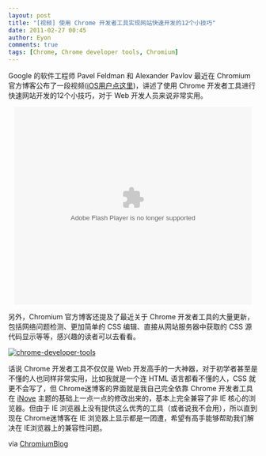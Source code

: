 ```yaml
---
layout: post
title: "[视频] 使用 Chrome 开发者工具实现网站快速开发的12个小技巧"
date: 2011-02-27 00:45
author: Eyon
comments: true
tags: [Chrome, Chrome developer tools, Chromium]
---
```

Google 的软件工程师 Pavel Feldman 和 Alexander Pavlov 最近在 Chromium 官方博客公布了一段视频([iOS用户点这里](http://v.youku.com/v_show/id_XMjQ2Nzk5MTYw.html))，讲述了使用 Chrome 开发者工具进行快速网站开发的12个小技巧，对于 Web 开发人员来说非常实用。

<p style="text-align: center;"><embed src="http://player.youku.com/player.php/sid/XMjQ2Nzk5MTYw/v.swf" quality="high" width="480" height="400" align="middle" allowScriptAccess="sameDomain" type="application/x-shockwave-flash"></embed>


另外，Chromium 官方博客还提及了最近关于 Chrome 开发者工具的大量更新，包括网络问题检测、更加简单的 CSS 编辑、直接从网站服务器中获取的 CSS 源代码显示等等，感兴趣的读者可以去看看。

<a href="http://img.chromi.org/2011/02/chrome-developer-tools.png">![](http://img.chromi.org/2011/02/chrome-developer-tools.png "chrome-developer-tools")</a>

话说 Chrome 开发者工具不仅仅是 Web 开发高手的一大神器，对于初学者甚至是不懂的人也同样非常实用，比如我就是一个连 HTML 语言都看不懂的人，CSS 就更不会写了，但 Chrome迷博客的界面就是我自己完全依靠 Chrome 开发者工具在 [iNove](http://www.neoease.com/inove/) 主题的基础上一点一点的修改出来的，基本上完全兼容了非 IE 核心的浏览器。但由于 IE 浏览器上没有提供这么优秀的工具（或者说我不会用），所以直到现在 Chrome迷博客在 IE 浏览器上显示都是一团遭，希望有高手能够帮助我们解决在 IE浏览器上的兼容性问题。

via [ChromiumBlog](http://blog.chromium.org/2011/02/chrome-developer-tools-back-to-basics.html)
